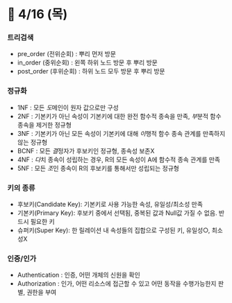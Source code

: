 # 📌 4/16 (목)

### 트리검색 
- pre_order (전위순회) : 뿌리 먼저 방문
- in_order (중위순회) : 왼쪽 하위 노드 방문 후 뿌리 방문
- post_order (후위순회) : 하위 노드 모두 방문 후 뿌리 방문

### 정규화 
- 1NF : 모든 *도*메인이 원자 값으로만 구성
- 2NF : 기본키가 아닌 속성이 기본키에 대한 완전 함수적 종속을 만족, *부*분적 함수 종속을 제거한 정규형
- 3NF : 기본키가 아닌 모든 속성이 기본키에 대해 *이*행적 함수 종속 관계를 만족하지 않는 정규형
- BCNF : 모든 *결*정자가 후보키인 정규형, 종속성 보존X
- 4NF : *다*치 종속이 성립하는 경우, R의 모든 속성이 A에 함수적 종속 관계를 만족
- 5NF : 모든 *조*인 종속이 R의 후보키를 통해서만 성립되는 정규형

### 키의 종류 
- 후보키(Candidate Key): 기본키로 사용 가능한 속성, 유일성/최소성 만족
- 기본키(Primary Key): 후보키 중에서 선택됨, 중복된 값과 Null값 가질 수 없음. 반드시 필요한 키
- 슈퍼키(Super Key): 한 릴레이션 내 속성들의 집합으로 구성된 키, 유일성○, 최소성X

### 인증/인가 
- Authentication : 인증, 어떤 개체의 신원을 확인
- Authorization :  인가, 어떤 리소스에 접근할 수 있고 어떤 동작을 수행가능한지 판별, 권한을 부여 
